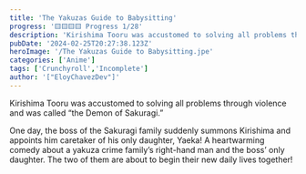 ```yaml
---
title: 'The Yakuzas Guide to Babysitting'
progress: '🟨🟨🟨🟨 Progress 1/28'
description: 'Kirishima Tooru was accustomed to solving all problems through violence and was called the Demon of Sakuragi.'
pubDate: '2024-02-25T20:27:38.123Z'
heroImage: '/The Yakuzas Guide to Babysitting.jpe'
categories: ['Anime']
tags: ['Crunchyroll','Incomplete']
author: '["EloyChavezDev"]'
---
```

Kirishima Tooru was accustomed to solving all problems through violence and was called “the Demon of Sakuragi.” 

One day, the boss of the Sakuragi family suddenly summons Kirishima and appoints him caretaker of his only daughter, Yaeka! A heartwarming comedy about a yakuza crime family’s right-hand man and the boss’ only daughter. The two of them are about to begin their new daily lives together!